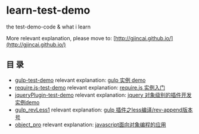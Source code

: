 # learn-test-demo

the test-demo-code & what i learn

More relevant explanation, please move to: [http://gjincai.github.io/](http://gjincai.github.io/)

## 目 录

- [gulp-test-demo](/gulp-test-demo/)    relevant explanation: [gulp 实例 demo](http://gjincai.github.io/2016/03/15/gulp-%E5%AE%9E%E4%BE%8B-demo/)
- [require.js-test-demo](/require.js-test-demo/)     relevant explanation: [require.js 实例入门](http://gjincai.github.io/2016/04/01/require-js-%E5%AE%9E%E4%BE%8B%E5%85%A5%E9%97%A8/)
- [jqueryPlugin-test-demo](/jqueryPlugin-test-demo/)    relevant explanation: [jquery 对象级别的插件开发 实例demo](http://gjincai.github.io/2016/04/10/jquery-%E5%AF%B9%E8%B1%A1%E7%BA%A7%E5%88%AB%E7%9A%84%E6%8F%92%E4%BB%B6%E5%BC%80%E5%8F%91-%E5%AE%9E%E4%BE%8Bdemo/)
- [gulp_revLess1](/gulp_revLess1/)    relevant explanation: [gulp 插件之less编译/rev-append版本号](http://gjincai.github.io/2016/05/29/gulp-%E6%8F%92%E4%BB%B6%E4%B9%8Bless%E7%BC%96%E8%AF%91-rev-append%E7%89%88%E6%9C%AC%E5%8F%B7/)
- [object_pro](/object_pro/)    relevant explanation: [javascript面向对象编程的应用](http://gjincai.github.io/2016/06/10/javascript%E9%9D%A2%E5%90%91%E5%AF%B9%E8%B1%A1%E7%BC%96%E7%A8%8B%E7%9A%84%E5%BA%94%E7%94%A8/)
